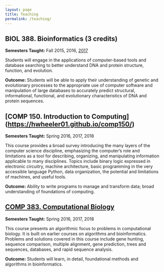 ```yaml
---
layout: page
title: Teaching
permalink: /teaching/
---
```


## BIOL 388. Bioinformatics (3 credits) 

**Semesters Taught:** Fall 2015, 2016, [2017](https://hwheeler01.github.io/syllabi/biol388_MoWe_Fall17.pdf)

Students will engage in the applications of computer-based tools and database searching to better understand DNA and protein structure, function, and evolution.

**Outcome:** Students will be able to apply their understanding of genetic and evolutionary processes to the appropriate use of computer software and manipulation of large databases to accurately predict structural, informational, functional, and evolutionary characteristics of DNA and protein sequences.

## [COMP 150. Introduction to Computing] (https://hwheeler01.github.io/comp150/)

**Semesters Taught:** Spring 2016, 2017, 2018

This course provides a broad survey introducing the many layers of the computer science discipline, emphasizing the computer’s role and limitations as a tool for describing, organizing, and manipulating information applicable to many disciplines. Topics include binary logic expressed in electronic circuitry, machine architecture, basic programming in the very accessible language Python, data organization, the potential and limitations of machines, and useful tools.

**Outcome:** Ability to write programs to manage and transform data; broad understanding of foundations of computing.

## [COMP 383. Computational Biology](https://hwheeler01.github.io/CompBio/)

**Semesters Taught:** Spring 2016, 2017, 2018

This course presents an algorithmic focus to problems in computational biology. It is built on earlier courses on algorithms and bioinformatics. Problems and solutions covered in this course include gene hunting, sequence comparison, multiple alignment, gene prediction, trees and sequences, databases, and rapid sequence analysis.

**Outcome:** Students will learn, in detail, foundational methods and algorithms in bioinformatics.



